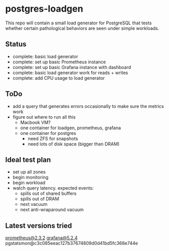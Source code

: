 # postgres-loadgen

This repo will contain a small load generator for PostgreSQL that tests whether
certain pathological behaviors are seen under simple workloads.

## Status

- complete: basic load generator
- complete: set up basic Prometheus instance
- complete: set up basic Grafana instance with dashboard
- complete: basic load generator work for reads + writes
- complete: add CPU usage to load generator

## ToDo

- add a query that generates errors occasionally to make sure the metrics work
- figure out where to run all this
  - Macbook VM?
  - one container for loadgen, prometheus, grafana
  - one container for postgres
    - need ZFS for snapshots
    - need lots of disk space (bigger than DRAM)

## Ideal test plan

- set up all zones
- begin monitoring
- begin workload
- watch query latency.  expected events:
  - spills out of shared buffers
  - spills out of DRAM
  - next vacuum
  - next anti-wraparound vacuum

## Latest versions tried

prometheus@2.3.2
grafana@5.2.4
pgstatsmon@c3c085eeac127b37674809d0d41bd5fc368e744e
